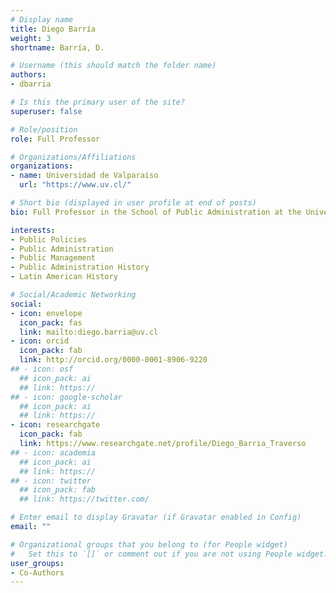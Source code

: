 ```yaml
---
# Display name
title: Diego Barría
weight: 3
shortname: Barría, D.

# Username (this should match the folder name)
authors:
- dbarria

# Is this the primary user of the site?
superuser: false

# Role/position
role: Full Professor

# Organizations/Affiliations
organizations:
- name: Universidad de Valparaíso
  url: "https://www.uv.cl/"

# Short bio (displayed in user profile at end of posts)
bio: Full Professor in the School of Public Administration at the Universidad de Valparaíso, Chile.

interests:
- Public Policies
- Public Administration
- Public Management
- Public Administration History
- Latin American History

# Social/Academic Networking
social:
- icon: envelope
  icon_pack: fas
  link: mailto:diego.barria@uv.cl
- icon: orcid
  icon_pack: fab
  link: http://orcid.org/0000-0001-8906-9220
## - icon: osf
  ## icon_pack: ai
  ## link: https://
## - icon: google-scholar
  ## icon_pack: ai
  ## link: https://
- icon: researchgate
  icon_pack: fab
  link: https://www.researchgate.net/profile/Diego_Barria_Traverso
## - icon: academia
  ## icon_pack: ai
  ## link: https://
## - icon: twitter
  ## icon_pack: fab
  ## link: https://twitter.com/

# Enter email to display Gravatar (if Gravatar enabled in Config)
email: ""

# Organizational groups that you belong to (for People widget)
#   Set this to `[]` or comment out if you are not using People widget.
user_groups:
- Co-Authors
---
```

